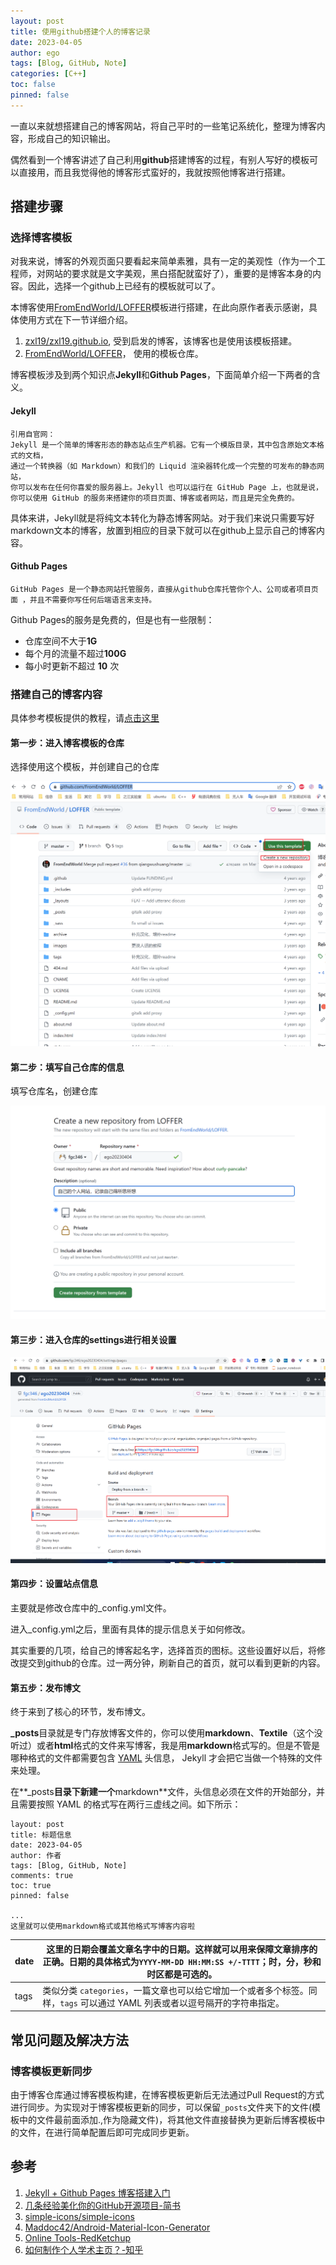 ```yaml
---
layout: post
title: 使用github搭建个人的博客记录
date: 2023-04-05
author: ego
tags: [Blog, GitHub, Note]
categories: [C++]
toc: false
pinned: false
---
```


一直以来就想搭建自己的博客网站，将自己平时的一些笔记系统化，整理为博客内容，形成自己的知识输出。

偶然看到一个博客讲述了自己利用**github**搭建博客的过程，有别人写好的模板可以直接用，而且我觉得他的博客形式蛮好的，我就按照他博客进行搭建。

<!-- more -->

## 搭建步骤

### 选择博客模板

对我来说，博客的外观页面只要看起来简单素雅，具有一定的美观性（作为一个工程师，对网站的要求就是文字美观，黑白搭配就蛮好了），重要的是博客本身的内容。因此，选择一个github上已经有的模板就可以了。

本博客使用[FromEndWorld/LOFFER](https://github.com/FromEndWorld/LOFFER)模板进行搭建，在此向原作者表示感谢，具体使用方式在下一节详细介绍。

1. [zxl19/zxl19.github.io](https://github.com/zxl19/zxl19.github.io), 受到启发的博客，该博客也是使用该模板搭建。
2. [FromEndWorld/LOFFER](https://github.com/FromEndWorld/LOFFER)， 使用的模板仓库。

博客模板涉及到两个知识点**Jekyll**和**Github Pages**，下面简单介绍一下两者的含义。

#### Jekyll

```text
引用自官网：
Jekyll 是一个简单的博客形态的静态站点生产机器。它有一个模版目录，其中包含原始文本格式的文档，
通过一个转换器（如 Markdown）和我们的 Liquid 渲染器转化成一个完整的可发布的静态网站，
你可以发布在任何你喜爱的服务器上。Jekyll 也可以运行在 GitHub Page 上，也就是说，
你可以使用 GitHub 的服务来搭建你的项目页面、博客或者网站，而且是完全免费的。
```

具体来讲，Jekyll就是将纯文本转化为静态博客网站。对于我们来说只需要写好markdown文本的博客，放置到相应的目录下就可以在github上显示自己的博客内容。

#### **Github Pages**

```
GitHub Pages 是一个静态网站托管服务，直接从github仓库托管你个人、公司或者项目页面 ，并且不需要你写任何后端语言来支持。
```

Github Pages的服务是免费的，但是也有一些限制：

- 仓库空间不大于**1G**
- 每个月的流量不超过**100G**
- 每小时更新不超过 **10** 次

### 搭建自己的博客内容

具体参考模板提供的教程，请[点击这里](https://fromendworld.github.io/LOFFER/document/)

#### 第一步：进入博客模板的仓库

选择使用这个模板，并创建自己的仓库

![img](https://raw.githubusercontent.com/fgc346/image/main/img/1680616419517-7bec8d6c-8a4a-4b61-81d1-1a2888507b60.png)

#### 第二步：填写自己仓库的信息

填写仓库名，创建仓库

![img](https://raw.githubusercontent.com/fgc346/image/main/img/1680616950475-9bf13d49-0a51-475b-b0b7-0e036315506b.png)

#### 第三步：进入仓库的settings进行相关设置

![img](https://raw.githubusercontent.com/fgc346/image/main/img/1680617680425-28caf54d-d55f-4cd6-aed5-c13f690ca919.png)

#### 第四步：设置站点信息

主要就是修改仓库中的_config.yml文件。

进入_config.yml之后，里面有具体的提示信息关于如何修改。

其实重要的几项，给自己的博客起名字，选择首页的图标。这些设置好以后，将修改提交到github的仓库。过一两分钟，刷新自己的首页，就可以看到更新的内容。

#### 第五步：发布博文

终于来到了核心的环节，发布博文。

**_posts**目录就是专门存放博客文件的，你可以使用**markdown**、**Textile**（这个没听过）或者**html**格式的文件来写博客，我是用**markdown**格式写的。但是不管是哪种格式的文件都需要包含 [YAML](https://link.jianshu.com?t=http%3A%2F%2Fyaml.org%2F) 头信息， Jekyll 才会把它当做一个特殊的文件来处理。

在**_posts**目录下新建一个**markdown**文件，头信息必须在文件的开始部分，并且需要按照 YAML 的格式写在两行三虚线之间。如下所示：

```
layout: post
title: 标题信息
date: 2023-04-05
author: 作者
tags: [Blog, GitHub, Note]
comments: true
toc: true
pinned: false

...
这里就可以使用markdown格式或其他格式写博客内容啦

```



| date | 这里的日期会覆盖文章名字中的日期。这样就可以用来保障文章排序的正确。日期的具体格式为`YYYY-MM-DD HH:MM:SS +/-TTTT`；时，分，秒和时区都是可选的。 |
| ---- | ------------------------------------------------------------ |
| tags | 类似分类 `categories`，一篇文章也可以给它增加一个或者多个标签。同样，`tags` 可以通过 YAML 列表或者以逗号隔开的字符串指定。 |

## 常见问题及解决方法

### 博客模板更新同步

由于博客仓库通过博客模板构建，在博客模板更新后无法通过Pull Request的方式进行同步。为实现对于博客模板更新的同步，可以保留`_posts`文件夹下的文件(模板中的文件最前面添加.,作为隐藏文件)，将其他文件直接替换为更新后博客模板中的文件，在进行简单配置后即可完成同步更新。

## 参考

1.  [Jekyll + Github Pages 博客搭建入门](https://www.jianshu.com/p/9f198d5779e6)
2. [几条经验美化你的GitHub开源项目-简书](https://www.jianshu.com/p/d587b91bacb3)
3. [simple-icons/simple-icons](https://github.com/simple-icons/simple-icons)
4. [Maddoc42/Android-Material-Icon-Generator](https://github.com/Maddoc42/Android-Material-Icon-Generator)
5. [Online Tools-RedKetchup](https://redketchup.io)
6. [如何制作个人学术主页？-知乎](https://www.zhihu.com/question/281476526)